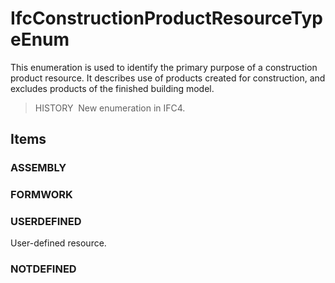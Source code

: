 # IfcConstructionProductResourceTypeEnum

This enumeration is used to identify the primary purpose of a construction product resource. It describes use of products created for construction, and excludes products of the finished building model.

> HISTORY&nbsp; New enumeration in IFC4.

## Items

### ASSEMBLY


### FORMWORK


### USERDEFINED
User-defined resource.

### NOTDEFINED

